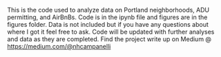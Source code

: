 This is the code used to analyze data on Portland neighborhoods, ADU permitting, and AirBnBs. Code is in the ipynb file and figures are in the figures folder. Data is not included but if you have any questions about where I got it feel free to ask. Code will be updated with further analyses and data as they are completed. Find the project write up on Medium @ https://medium.com/@nhcampanelli
